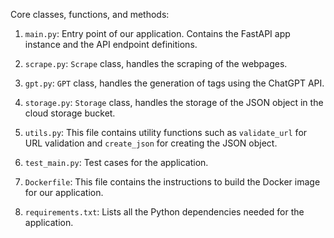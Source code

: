 Core classes, functions, and methods:

1. `main.py`: Entry point of our application. Contains the FastAPI app instance and the API endpoint definitions.

2. `scrape.py`:  `Scrape` class, handles the scraping of the webpages.

3. `gpt.py`:  `GPT` class, handles the generation of tags using the ChatGPT API.

4. `storage.py`: `Storage` class, handles the storage of the JSON object in the cloud storage bucket.

5. `utils.py`: This file contains utility functions such as `validate_url` for URL validation and `create_json` for creating the JSON object.

6. `test_main.py`: Test cases for the application.

7. `Dockerfile`: This file contains the instructions to build the Docker image for our application.

8. `requirements.txt`: Lists all the Python dependencies needed for the application.


